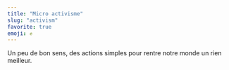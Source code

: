 ```yaml
---
title: "Micro activisme"
slug: "activism"
favorite: true
emoji: ✊
---
```


Un peu de bon sens, des actions simples pour rentre notre monde un rien meilleur.
